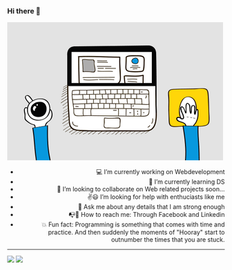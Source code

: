 ### Hi there 👋
<div style="text-align: left">

  ![](unnamed.gif)
  
 </div>
 <div style="text-align: right">
 
  - :computer: I’m currently working on Webdevelopment
  - :telescope: I’m currently learning DS
  - :memo: I’m looking to collaborate on Web related projects soon...
  - :v::smiley: I’m looking for help with enthuciasts like me
  - :orange_book: Ask me about any details that I am strong enough
  - :mailbox_with_no_mail::postbox: How to reach me: Through Facebook and Linkedin
  - :boom: Fun fact: Programming is something that comes with time and practice. And then suddenly the moments of "Hooray" start to outnumber the times that you are stuck.
  
 </div>

*** 
<img src="https://github-readme-stats.vercel.app/api?username=Abhiramborige&show_icons=true&title_color=f8d49d&icon_color=db6400&text_color=eeeeee&bg_color=222831">
<img src="https://github-readme-stats.vercel.app/api/top-langs/?username=Abhiramborige&layout=compact&bg_color=222831&text_color=eeeeee&title_color=f8d49d&langs_count=8">

